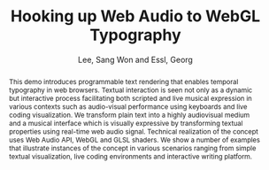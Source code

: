 --- 
title: "Hooking up Web Audio to WebGL Typography" 
abstract: "This demo introduces programmable text rendering that enables temporal typography in web browsers. Textual interaction is seen not only as a dynamic but interactive process facilitating both scripted and live musical expression in various contexts such as audio-visual performance using keyboards and live coding visualization. We transform plain text into a highly audiovisual medium and a musical interface which is visually expressive by transforming textual properties using real-time web audio signal. Technical realization of the concept uses Web Audio API, WebGL and GLSL shaders. We show a number of examples that illustrate instances of the concept in various scenarios ranging from simple textual visualization, live coding environments and interactive writing platform." 
address: "Atlanta, Georgia" 
author: "Lee, Sang Won and Essl, Georg"
webAuthor: "Sang Won Lee, Georg Essl" 
booktitle: "Proceedings of the International Web Audio Conference" 
editor: "Freeman, Jason and Lerch, Alexander and Paradis, Matthew" 
month: "Proceedings of the International Web Audio Conference"
pages: "undefined" 
publisher: "Georgia Tech" 
series: "WAC '16"
type: "Demo"  
year: "2016" 
id: "2016_EA_68" 
tags: year2016
media: https://smartech.gatech.edu/bitstream/handle/1853/54633/lightningtalks-day2_videostream.html?sequence=8&isAllowed=y 
pdflink: /_data/papers/pdf/2016/2016_68.pdf
ISSN: 2663-5844
---